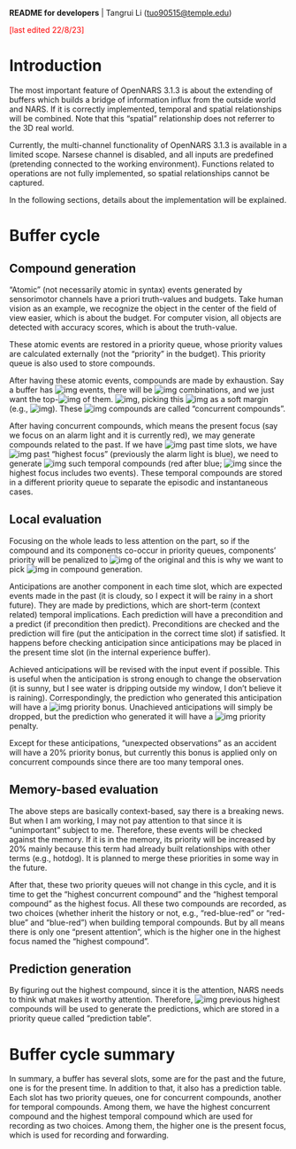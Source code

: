 **README for developers**  | Tangrui Li (tuo90515@temple.edu)

<font color="red"> [last edited 22/8/23] </font>

 

# Introduction

 

The most important feature of OpenNARS 3.1.3 is about the extending of buffers which builds a bridge of information influx from the outside world and NARS. If it is correctly implemented, temporal and spatial relationships will be combined. Note that this “spatial” relationship does not referrer to the 3D real world.

Currently, the multi-channel functionality of OpenNARS 3.1.3 is available in a limited scope. Narsese channel is disabled, and all inputs are predefined (pretending connected to the working environment). Functions related to operations are not fully implemented, so spatial relationships cannot be captured.

In the following sections, details about the implementation will be explained.



# Buffer cycle

 

## Compound generation

“Atomic” (not necessarily atomic in syntax) events generated by sensorimotor channels have a priori truth-values and budgets. Take human vision as an example, we recognize the object in the center of the field of view easier, which is about the budget. For computer vision, all objects are detected with accuracy scores, which is about the truth-value.

These atomic events are restored in a priority queue, whose priority values are calculated externally (not the “priority” in the budget). This priority queue is also used to store compounds. 

After having these atomic events, compounds are made by exhaustion. Say a buffer has ![img](file:///C:/Users/TORY/AppData/Local/Temp/msohtmlclip1/01/clip_image002.png) events, there will be ![img](file:///C:/Users/TORY/AppData/Local/Temp/msohtmlclip1/01/clip_image004.png) combinations, and we just want the top-![img](file:///C:/Users/TORY/AppData/Local/Temp/msohtmlclip1/01/clip_image006.png) of them. ![img](file:///C:/Users/TORY/AppData/Local/Temp/msohtmlclip1/01/clip_image008.png), picking this ![img](file:///C:/Users/TORY/AppData/Local/Temp/msohtmlclip1/01/clip_image006.png) as a soft margin (e.g., ![img](file:///C:/Users/TORY/AppData/Local/Temp/msohtmlclip1/01/clip_image010.png)). These ![img](file:///C:/Users/TORY/AppData/Local/Temp/msohtmlclip1/01/clip_image006.png) compounds are called “concurrent compounds”.

After having concurrent compounds, which means the present focus (say we focus on an alarm light and it is currently red), we may generate compounds related to the past. If we have ![img](file:///C:/Users/TORY/AppData/Local/Temp/msohtmlclip1/01/clip_image012.png) past time slots, we have ![img](file:///C:/Users/TORY/AppData/Local/Temp/msohtmlclip1/01/clip_image012.png) past “highest focus” (previously the alarm light is blue), we need to generate ![img](file:///C:/Users/TORY/AppData/Local/Temp/msohtmlclip1/01/clip_image014.png) such temporal compounds (red after blue; ![img](file:///C:/Users/TORY/AppData/Local/Temp/msohtmlclip1/01/clip_image016.png) since the highest focus includes two events). These temporal compounds are stored in a different priority queue to separate the episodic and instantaneous cases.

## Local evaluation

Focusing on the whole leads to less attention on the part, so if the compound and its components co-occur in priority queues, components’ priority will be penalized to ![img](file:///C:/Users/TORY/AppData/Local/Temp/msohtmlclip1/01/clip_image018.png) of the original and this is why we want to pick ![img](file:///C:/Users/TORY/AppData/Local/Temp/msohtmlclip1/01/clip_image020.png) in compound generation.

Anticipations are another component in each time slot, which are expected events made in the past (it is cloudy, so I expect it will be rainy in a short future). They are made by predictions, which are short-term (context related) temporal implications. Each prediction will have a precondition and a predict (if precondition then predict). Preconditions are checked and the prediction will fire (put the anticipation in the correct time slot) if satisfied. It happens before checking anticipation since anticipations may be placed in the present time slot (in the internal experience buffer). 

Achieved anticipations will be revised with the input event if possible. This is useful when the anticipation is strong enough to change the observation (it is sunny, but I see water is dripping outside my window, I don’t believe it is raining). Correspondingly, the prediction who generated this anticipation will have a ![img](file:///C:/Users/TORY/AppData/Local/Temp/msohtmlclip1/01/clip_image018.png) priority bonus. Unachieved anticipations will simply be dropped, but the prediction who generated it will have a ![img](file:///C:/Users/TORY/AppData/Local/Temp/msohtmlclip1/01/clip_image018.png) priority penalty.

Except for these anticipations, “unexpected observations” as an accident will have a 20% priority bonus, but currently this bonus is applied only on concurrent compounds since there are too many temporal ones.

## Memory-based evaluation

The above steps are basically context-based, say there is a breaking news. But when I am working, I may not pay attention to that since it is “unimportant” subject to me. Therefore, these events will be checked against the memory. If it is in the memory, its priority will be increased by 20% mainly because this term had already built relationships with other terms (e.g., hotdog). It is planned to merge these priorities in some way in the future.

After that, these two priority queues will not change in this cycle, and it is time to get the “highest concurrent compound” and the “highest temporal compound” as the highest focus. All these two compounds are recorded, as two choices (whether inherit the history or not, e.g., “red-blue-red” or “red-blue” and “blue-red”) when building temporal compounds. But by all means there is only one “present attention”, which is the higher one in the highest focus named the “highest compound”.

## Prediction generation

By figuring out the highest compound, since it is the attention, NARS needs to think what makes it worthy attention. Therefore, ![img](file:///C:/Users/TORY/AppData/Local/Temp/msohtmlclip1/01/clip_image012.png) previous highest compounds will be used to generate the predictions, which are stored in a priority queue called “prediction table”. 



# Buffer cycle summary

 

In summary, a buffer has several slots, some are for the past and the future, one is for the present time. In addition to that, it also has a prediction table. Each slot has two priority queues, one for concurrent compounds, another for temporal compounds. Among them, we have the highest concurrent compound and the highest temporal compound which are used for recording as two choices. Among them, the higher one is the present focus, which is used for recording and forwarding.